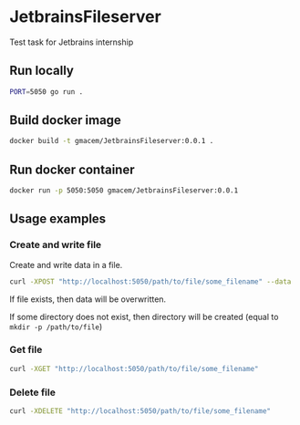 # JetbrainsFileserver

Test task for Jetbrains internship

## Run locally

```bash
PORT=5050 go run .
```

## Build docker image

```bash
docker build -t gmacem/JetbrainsFileserver:0.0.1 .
```

## Run docker container

```bash
docker run -p 5050:5050 gmacem/JetbrainsFileserver:0.0.1
```

## Usage examples

### Create and write file

Create and write data in a file.

```bash
curl -XPOST "http://localhost:5050/path/to/file/some_filename" --data 'some message'
```

If file exists, then data will be overwritten.

If some directory does not exist, then directory will be created (equal to `mkdir -p /path/to/file`)

### Get file

```bash
curl -XGET "http://localhost:5050/path/to/file/some_filename"
```

### Delete file

```bash
curl -XDELETE "http://localhost:5050/path/to/file/some_filename"
```
